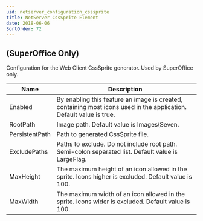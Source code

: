 ```yaml
---
uid: netserver_configuration_csssprite
title: NetServer CssSprite Element
date: 2018-06-06
SortOrder: 72
---
```

## (SuperOffice Only)

Configuration for the Web Client CssSprite generator. Used by SuperOffice only.

|Name|Description|
|------------|----|
|Enabled| By enabling this feature an image is created, containing most icons used in the application. Default value is true.|
|RootPath|Image path. Default value is Images\Seven.|
|PersistentPath|Path to generated CssSprite file.|
|ExcludePaths|Paths to exclude. Do not include root path. Semi-colon separated list. Default value is LargeFlag.|
|MaxHeight|The maximum height of an icon allowed in the sprite. Icons higher is excluded. Default value is 100.|
|MaxWidth|The maximum width of an icon allowed in the sprite. Icons wider is excluded. Default value is 100.|
